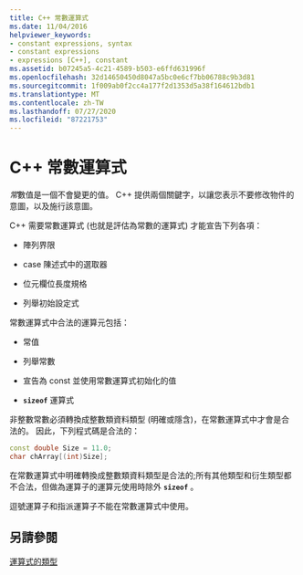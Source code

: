 ```yaml
---
title: C++ 常數運算式
ms.date: 11/04/2016
helpviewer_keywords:
- constant expressions, syntax
- constant expressions
- expressions [C++], constant
ms.assetid: b07245a5-4c21-4589-b503-e6ffd631996f
ms.openlocfilehash: 32d14650450d8047a5bc0e6cf7bb06788c9b3d81
ms.sourcegitcommit: 1f009ab0f2cc4a177f2d1353d5a38f164612bdb1
ms.translationtype: MT
ms.contentlocale: zh-TW
ms.lasthandoff: 07/27/2020
ms.locfileid: "87221753"
---
```

# <a name="c-constant-expressions"></a>C++ 常數運算式

*常*數值是一個不會變更的值。 C++ 提供兩個關鍵字，以讓您表示不要修改物件的意圖，以及施行該意圖。

C++ 需要常數運算式 (也就是評估為常數的運算式) 才能宣告下列各項：

- 陣列界限

- case 陳述式中的選取器

- 位元欄位長度規格

- 列舉初始設定式

常數運算式中合法的運算元包括：

- 常值

- 列舉常數

- 宣告為 const 並使用常數運算式初始化的值

- **`sizeof`** 運算式

非整數常數必須轉換成整數類資料類型 (明確或隱含)，在常數運算式中才會是合法的。 因此，下列程式碼是合法的：

```cpp
const double Size = 11.0;
char chArray[(int)Size];
```

在常數運算式中明確轉換成整數類資料類型是合法的;所有其他類型和衍生類型都不合法，但做為運算子的運算元使用時除外 **`sizeof`** 。

逗號運算子和指派運算子不能在常數運算式中使用。

## <a name="see-also"></a>另請參閱

[運算式的類型](../cpp/types-of-expressions.md)
